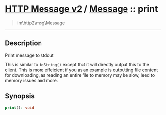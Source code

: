 # [HTTP Message v2](http2.md) / [Message](http2-Message.md) :: print
 > im\http2\msg\Message
____

## Description
Print message to stdout

This is similar to `toString()` except that it
will directly output this to the client. This is more effeicient
if you as an example is outputting file content for downloading, as
reading an entire file to memory may be slow, leed to memory issues and more.

## Synopsis
```php
print(): void
```
